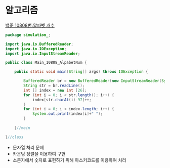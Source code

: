 # 알고리즘
[백준 10808번:알파벳 개수](https://www.acmicpc.net/problem/10808)
```java
package simulation_;

import java.io.BufferedReader;
import java.io.IOException;
import java.io.InputStreamReader;

public class Main_10808_AlpabetNum {

	public static void main(String[] args) throws IOException {

		BufferedReader br = new BufferedReader(new InputStreamReader(System.in));
		String str = br.readLine();
		int [] index = new int [26];
		for (int i = 0; i < str.length(); i++) {
			index[str.charAt(i)-97]++;
		}
		for (int i = 0; i < index.length; i++) {
			System.out.print(index[i]+" ");
		}
		
	}//main

}//class

```
- 문자열 처리 문제
- 카운팅 정렬을 이용하여 구현
- 소문자에서 숫자로 표현하기 위해 아스키코드를 이용하여 처리
